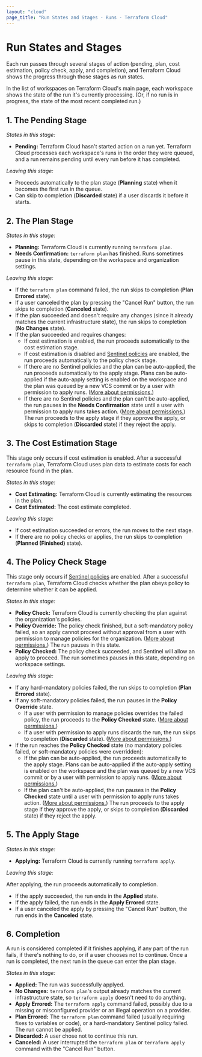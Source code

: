 ```yaml
---
layout: "cloud"
page_title: "Run States and Stages - Runs - Terraform Cloud"
---
```


# Run States and Stages


Each run passes through several stages of action (pending, plan, cost estimation, policy check, apply, and completion), and Terraform Cloud shows the progress through those stages as run states.

In the list of workspaces on Terraform Cloud's main page, each workspace shows the state of the run it's currently processing. (Or, if no run is in progress, the state of the most recent completed run.)

## 1. The Pending Stage

_States in this stage:_

- **Pending:** Terraform Cloud hasn't started action on a run yet. Terraform Cloud processes each workspace's runs in the order they were queued, and a run remains pending until every run before it has completed.

_Leaving this stage:_

- Proceeds automatically to the plan stage (**Planning** state) when it becomes the first run in the queue.
- Can skip to completion (**Discarded** state) if a user discards it before it starts.

## 2. The Plan Stage

_States in this stage:_

- **Planning:** Terraform Cloud is currently running `terraform plan`.
- **Needs Confirmation:** `terraform plan` has finished. Runs sometimes pause in this state, depending on the workspace and organization settings.

_Leaving this stage:_

- If the `terraform plan` command failed, the run skips to completion (**Plan Errored** state).
- If a user canceled the plan by pressing the "Cancel Run" button, the run skips to completion (**Canceled** state).
- If the plan succeeded and doesn't require any changes (since it already matches the current infrastructure state), the run skips to completion (**No Changes** state).
- If the plan succeeded and requires changes:
    - If cost estimation is enabled, the run proceeds automatically to the cost estimation stage.
    - If cost estimation is disabled and [Sentinel policies][] are enabled, the run proceeds automatically to the policy check stage.
    - If there are no Sentinel policies and the plan can be auto-applied, the run proceeds automatically to the apply stage. Plans can be auto-applied if the auto-apply setting is enabled on the workspace and the plan was queued by a new VCS commit or by a user with permission to apply runs. ([More about permissions.](/docs/cloud/users-teams-organizations/permissions.html))
    - If there are no Sentinel policies and the plan can't be auto-applied, the run pauses in the **Needs Confirmation** state until a user with permission to apply runs takes action. ([More about permissions.](/docs/cloud/users-teams-organizations/permissions.html)) The run proceeds to the apply stage if they approve the apply, or skips to completion (**Discarded** state) if they reject the apply.

[permissions-citation]: #intentionally-unused---keep-for-maintainers

## 3. The Cost Estimation Stage

This stage only occurs if cost estimation is enabled. After a successful `terraform plan`, Terraform Cloud uses plan data to estimate costs for each resource found in the plan.

_States in this stage:_

- **Cost Estimating:** Terraform Cloud is currently estimating the resources in the plan.
- **Cost Estimated:** The cost estimate completed.

_Leaving this stage:_

- If cost estimation succeeded or errors, the run moves to the next stage.
- If there are no policy checks or applies, the run skips to completion (**Planned (Finished)** state).

## 4. The Policy Check Stage

This stage only occurs if [Sentinel policies][] are enabled. After a successful `terraform plan`, Terraform Cloud checks whether the plan obeys policy to determine whether it can be applied.

[Sentinel policies]: ../sentinel/index.html

_States in this stage:_

- **Policy Check:** Terraform Cloud is currently checking the plan against the organization's policies.
- **Policy Override:** The policy check finished, but a soft-mandatory policy failed, so an apply cannot proceed without approval from a user with permission to manage policies for the organization. ([More about permissions.](/docs/cloud/users-teams-organizations/permissions.html)) The run pauses in this state.
- **Policy Checked:** The policy check succeeded, and Sentinel will allow an apply to proceed. The run sometimes pauses in this state, depending on workspace settings.

[permissions-citation]: #intentionally-unused---keep-for-maintainers

_Leaving this stage:_

- If any hard-mandatory policies failed, the run skips to completion (**Plan Errored** state).
- If any soft-mandatory policies failed, the run pauses in the **Policy Override** state.
    - If a user with permission to manage policies overrides the failed policy, the run proceeds to the **Policy Checked** state. ([More about permissions.](/docs/cloud/users-teams-organizations/permissions.html))
    - If a user with permission to apply runs discards the run, the run skips to completion (**Discarded** state). ([More about permissions.](/docs/cloud/users-teams-organizations/permissions.html))
- If the run reaches the **Policy Checked** state (no mandatory policies failed, or soft-mandatory policies were overridden):
    - If the plan can be auto-applied, the run proceeds automatically to the apply stage. Plans can be auto-applied if the auto-apply setting is enabled on the workspace and the plan was queued by a new VCS commit or by a user with permission to apply runs. ([More about permissions.](/docs/cloud/users-teams-organizations/permissions.html))
    - If the plan can't be auto-applied, the run pauses in the **Policy Checked** state until a user with permission to apply runs takes action. ([More about permissions.](/docs/cloud/users-teams-organizations/permissions.html)) The run proceeds to the apply stage if they approve the apply, or skips to completion (**Discarded** state) if they reject the apply.

[permissions-citation]: #intentionally-unused---keep-for-maintainers

## 5. The Apply Stage

_States in this stage:_

- **Applying:** Terraform Cloud is currently running `terraform apply`.

_Leaving this stage:_

After applying, the run proceeds automatically to completion.

- If the apply succeeded, the run ends in the **Applied** state.
- If the apply failed, the run ends in the **Apply Errored** state.
- If a user canceled the apply by pressing the "Cancel Run" button, the run ends in the **Canceled** state.

## 6. Completion

A run is considered completed if it finishes applying, if any part of the run fails, if there's nothing to do, or if a user chooses not to continue. Once a run is completed, the next run in the queue can enter the plan stage.

_States in this stage:_

- **Applied:** The run was successfully applyed.
- **No Changes:** `terraform plan`'s output already matches the current infrastructure state, so `terraform apply` doesn't need to do anything.
- **Apply Errored:** The `terraform apply` command failed, possibly due to a missing or misconfigured provider or an illegal operation on a provider.
- **Plan Errored:** The `terraform plan` command failed (usually requiring fixes to variables or code), or a hard-mandatory Sentinel policy failed. The run cannot be applied.
- **Discarded:** A user chose not to continue this run.
- **Canceled:** A user interrupted the `terraform plan` or `terraform apply` command with the "Cancel Run" button.
